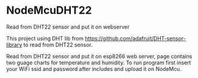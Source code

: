 # NodeMcuDHT22
Read from DHT22 sensor and put it on webserver

This project using DHT lib from https://github.com/adafruit/DHT-sensor-library to read from DHT22 sensor.

Read from DHT22 sensor and put it on esp8266 web server, page contains two guage charts for temperature and humidity. To run program first insert your WiFi ssid and password after includes and upload it on NodeMcu.
